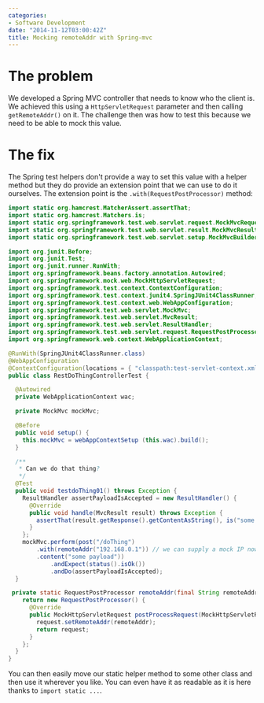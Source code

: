 ```yaml
---
categories:
- Software Development
date: "2014-11-12T03:00:42Z"
title: Mocking remoteAddr with Spring-mvc
---
```

# The problem

We developed a Spring MVC controller that needs to know who the client is. We achieved this using a `HttpServletRequest` parameter and then calling `getRemoteAddr()` on it. The challenge then was how to test this because we need to be able to mock this value.

# The fix

The Spring test helpers don't provide a way to set this value with a helper method but they do provide an extension point that we can use to do it ourselves. The extension point is the `.with(RequestPostProcessor)` method:
```java
import static org.hamcrest.MatcherAssert.assertThat;
import static org.hamcrest.Matchers.is;
import static org.springframework.test.web.servlet.request.MockMvcRequestBuilders.post;
import static org.springframework.test.web.servlet.result.MockMvcResultMatchers.status;
import static org.springframework.test.web.servlet.setup.MockMvcBuilders.webAppContextSetup;

import org.junit.Before;
import org.junit.Test;
import org.junit.runner.RunWith;
import org.springframework.beans.factory.annotation.Autowired;
import org.springframework.mock.web.MockHttpServletRequest;
import org.springframework.test.context.ContextConfiguration;
import org.springframework.test.context.junit4.SpringJUnit4ClassRunner;
import org.springframework.test.context.web.WebAppConfiguration;
import org.springframework.test.web.servlet.MockMvc;
import org.springframework.test.web.servlet.MvcResult;
import org.springframework.test.web.servlet.ResultHandler;
import org.springframework.test.web.servlet.request.RequestPostProcessor;
import org.springframework.web.context.WebApplicationContext;

@RunWith(SpringJUnit4ClassRunner.class)
@WebAppConfiguration
@ContextConfiguration(locations = { "classpath:test-servlet-context.xml" })
public class RestDoThingControllerTest {

  @Autowired
  private WebApplicationContext wac;

  private MockMvc mockMvc;

  @Before
  public void setup() {
    this.mockMvc = webAppContextSetup (this.wac).build();
  }

  /**
   * Can we do that thing?
   */
  @Test
  public void testdoThing01() throws Exception {
    ResultHandler assertPayloadIsAccepted = new ResultHandler() {
      @Override
      public void handle(MvcResult result) throws Exception {
        assertThat(result.getResponse().getContentAsString(), is("some payload"));
      }
    };
    mockMvc.perform(post("/doThing")
        .with(remoteAddr("192.168.0.1")) // we can supply a mock IP now :D
        .content("some payload"))
            .andExpect(status().isOk())
            .andDo(assertPayloadIsAccepted);
  }

 private static RequestPostProcessor remoteAddr(final String remoteAddr) { // it's nice to extract into a helper
    return new RequestPostProcessor() {
      @Override
      public MockHttpServletRequest postProcessRequest(MockHttpServletRequest request) {
        request.setRemoteAddr(remoteAddr);
        return request;
      }
    };
  }
}
```

You can then easily move our static helper method to some other class and then use it wherever you like. You can even have it as readable as it is here thanks to `import static ...`.
